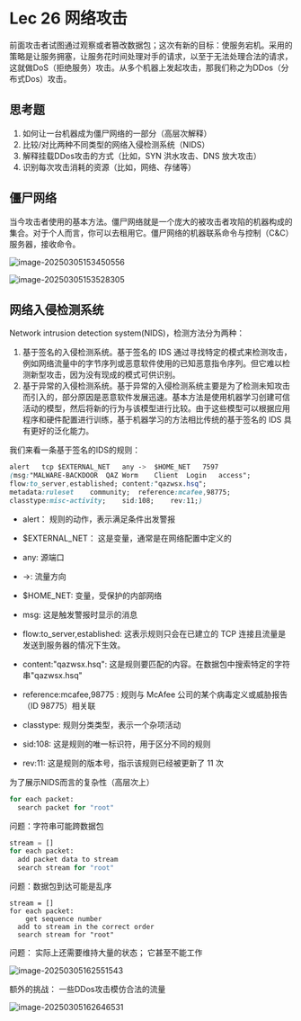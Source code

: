 

# Lec 26 网络攻击

前面攻击者试图通过观察或者篡改数据包；这次有新的目标：使服务宕机。采用的策略是让服务拥塞，让服务花时间处理对手的请求，以至于无法处理合法的请求，这就做DoS（拒绝服务）攻击。从多个机器上发起攻击，那我们称之为DDos（分布式Dos）攻击。

## 思考题

1. 如何让一台机器成为僵尸网络的一部分（高层次解释）
2. 比较/对比两种不同类型的网络入侵检测系统（NIDS）
3. 解释挂载DDos攻击的方式（比如，SYN 洪水攻击、DNS 放大攻击）
4. 识别每次攻击消耗的资源（比如，网络、存储等）



## 僵尸网络

当今攻击者使用的基本方法。僵尸网络就是一个庞大的被攻击者攻陷的机器构成的集合。对于个人而言，你可以去租用它。僵尸网络的机器联系命令与控制（C&C）服务器，接收命令。

![image-20250305153450556](http://14.103.135.111:49153/i/67ff0923cc732.png)

![image-20250305153528305](http://14.103.135.111:49153/i/67ff0a0439682.png)



## 网络入侵检测系统

Network intrusion detection system(NIDS)，检测方法分为两种：

1. 基于签名的入侵检测系统。基于签名的 IDS 通过寻找特定的模式来检测攻击，例如网络流量中的字节序列或恶意软件使用的已知恶意指令序列。但它难以检测新型攻击，因为没有现成的模式可供识别。
2. 基于异常的入侵检测系统。基于异常的入侵检测系统主要是为了检测未知攻击而引入的，部分原因是恶意软件发展迅速。基本方法是使用机器学习创建可信活动的模型，然后将新的行为与该模型进行比较。由于这些模型可以根据应用程序和硬件配置进行训练，基于机器学习的方法相比传统的基于签名的 IDS 具有更好的泛化能力。

我们来看一条基于签名的IDS的规则：

```css
alert	tcp	$EXTERNAL_NET	any	->	$HOME_NET	7597	
(msg:"MALWARE-BACKDOOR	QAZ	Worm	Client	Login	access";	
flow:to_server,established;	content:"qazwsx.hsq";	
metadata:ruleset	community;	reference:mcafee,98775;	
classtype:misc-activity;	sid:108;	rev:11;)
```

- alert： 规则的动作，表示满足条件出发警报
- $EXTERNAL_NET： 这是变量，通常是在网络配置中定义的
- any: 源端口
- ->: 流量方向
- $HOME_NET: 变量，受保护的内部网络
- msg: 这是触发警报时显示的消息

- flow:to_server,established: 这表示规则只会在已建立的 TCP 连接且流量是发送到服务器的情况下生效。
- content:"qazwsx.hsq": 这是规则要匹配的内容。在数据包中搜索特定的字符串"qazwsx.hsq"
- reference:mcafee,98775 : 规则与 McAfee 公司的某个病毒定义或威胁报告（ID 98775）相关联
- classtype: 规则分类类型，表示一个杂项活动
- sid:108: 这是规则的唯一标识符，用于区分不同的规则
- rev:11: 这是规则的版本号，指示该规则已经被更新了 11 次



为了展示NIDS而言的复杂性（高层次上）

```python
for each packet:
  search packet for "root"
```

问题：字符串可能跨数据包

```python
stream = []
for each packet:
  add packet data to stream
  search stream for "root"
```

问题：数据包到达可能是乱序

```
stream = []
for each packet:
	get sequence number
  add to stream in the correct order
  search stream for "root"
```

问题： 实际上还需要维持大量的状态； 它甚至不能工作

![image-20250305162551543](http://14.103.135.111:49153/i/67ff0ec18ad47.png)

额外的挑战： 一些DDos攻击模仿合法的流量

![image-20250305162646531](http://14.103.135.111:49153/i/67ff0ed4b076f.png)